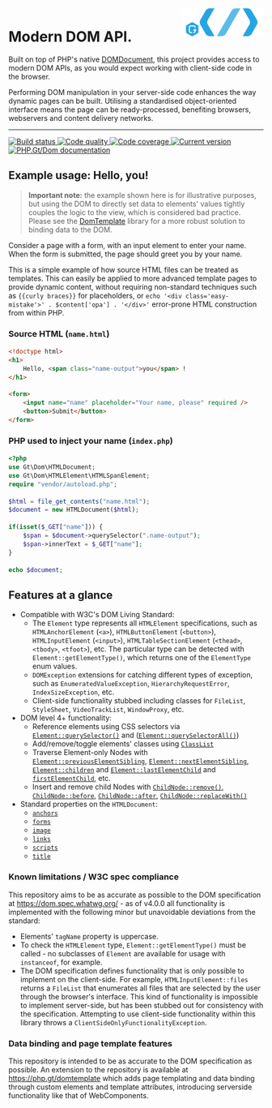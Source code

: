 <img src="logo.png" alt="The modern DOM API for PHP 7 projects" align="right" />

# Modern DOM API.

Built on top of PHP's native [DOMDocument](http://php.net/manual/en/book.dom.php), this project provides access to modern DOM APIs, as you would expect working with client-side code in the browser.

Performing DOM manipulation in your server-side code enhances the way dynamic pages can be built. Utilising a standardised object-oriented interface means the page can be ready-processed, benefiting browsers, webservers and content delivery networks.

***

<a href="https://github.com/PhpGt/Dom/actions" target="_blank">
	<img src="https://badge.status.php.gt/dom-build.svg" alt="Build status" />
</a>
<a href="https://app.codacy.com/gh/PhpGt/Dom" target="_blank">
	<img src="https://badge.status.php.gt/dom-quality.svg" alt="Code quality" />
</a>
<a href="https://app.codecov.io/gh/PhpGt/Dom" target="_blank">
	<img src="https://badge.status.php.gt/dom-coverage.svg" alt="Code coverage" />
</a>
<a href="https://packagist.org/packages/PhpGt/Dom" target="_blank">
	<img src="https://badge.status.php.gt/dom-version.svg" alt="Current version" />
</a>
<a href="https://www.php.gt/dom" target="_blank">
	<img src="https://badge.status.php.gt/dom-docs.svg" alt="PHP.Gt/Dom documentation" />
</a>

## Example usage: Hello, you!

> **Important note:** the example shown here is for illustrative purposes, but using the DOM to directly set data to elements' values tightly couples the logic to the view, which is considered bad practice. Please see the [DomTemplate](https://php.gt/domtemplate) library for a more robust solution to binding data to the DOM.

Consider a page with a form, with an input element to enter your name. When the form is submitted, the page should greet you by your name.

This is a simple example of how source HTML files can be treated as templates. This can easily be applied to more advanced template pages to provide dynamic content, without requiring non-standard techniques such as `{{curly braces}}` for placeholders, or `echo '<div class='easy-mistake'>' . $content['opa'] . '</div>'` error-prone HTML construction from within PHP.

### Source HTML (`name.html`)

```html
<!doctype html>
<h1>
	Hello, <span class="name-output">you</span> !
</h1>

<form>
	<input name="name" placeholder="Your name, please" required />
	<button>Submit</button>
</form>
```

### PHP used to inject your name (`index.php`)

```php
<?php
use Gt\Dom\HTMLDocument;
use Gt\Dom\HTMLElement\HTMLSpanElement;
require "vendor/autoload.php";

$html = file_get_contents("name.html");
$document = new HTMLDocument($html);

if(isset($_GET["name"])) {
	$span = $document->querySelector(".name-output");
	$span->innerText = $_GET["name"];
}

echo $document;
```

## Features at a glance

+ Compatible with W3C's DOM Living Standard:
	+ The `Element` type represents all `HTMLElement` specifications, such as `HTMLAnchorElement` (`<a>`), `HTMLButtonElement` (`<button>`), `HTMLInputElement` (`<input>`), `HTMLTableSectionElement` (`<thead>`, `<tbody>`, `<tfoot>`), etc. The particular type can be detected with `Element::getElementType()`, which returns one of the `ElementType` enum values.
	+ `DOMException` extensions for catching different types of exception, such as `EnumeratedValueException`, `HierarchyRequestError`, `IndexSizeException`, etc.
	+ Client-side functionality stubbed including classes for `FileList`, `StyleSheet`, `VideoTrackList`, `WindowProxy`, etc.
+ DOM level 4+ functionality:
	+ Reference elements using CSS selectors via [`Element::querySelector()`][mdn-qs] and ([`Element::querySelectorAll()`][mdn-qsa])
	+ Add/remove/toggle elements' classes using [`ClassList`][mdn-classList]
	+ Traverse Element-only Nodes with [`Element::previousElementSibling`][mdn-pes], [`Element::nextElementSibling`][mdn-nes], [`Element::children`][mdn-children] and [`Element::lastElementChild`][mdn-lec] and [`firstElementChild`][mdn-fec], etc.
	+ Insert and remove child Nodes with [`ChildNode::remove()`][mdn-remove], [`ChildNode::before`][mdn-before], [`ChildNode::after`][mdn-after], [`ChildNode::replaceWith()`][mdn-replaceWith]
+ Standard properties on the `HTMLDocument`:
	+ [`anchors`][mdn-anchors]
	+ [`forms`][mdn-forms]
	+ [`image`][mdn-images]
	+ [`links`][mdn-links]
	+ [`scripts`][mdn-scripts]
	+ [`title`][mdn-title]

### Known limitations / W3C spec compliance

This repository aims to be as accurate as possible to the DOM specification at https://dom.spec.whatwg.org/ - as of v4.0.0 all functionality is implemented with the following minor but unavoidable deviations from the standard:

+ Elements' `tagName` property is uppercase.
+ To check the `HTMLElement` type, `Element::getElementType()` must be called - no subclasses of `Element` are available for usage with `instanceof`, for example.
+ The DOM specification defines functionality that is only possible to implement on the client-side. For example, `HTMLInputElement::files` returns a `FileList` that enumerates all files that are selected by the user through the browser's interface. This kind of functionality is impossible to implement server-side, but has been stubbed out for consistency with the specification. Attempting to use client-side functionality within this library throws a `ClientSideOnlyFunctionalityException`.

### Data binding and page template features

This repository is intended to be as accurate to the DOM specification as possible. An extension to the repository is available at https://php.gt/domtemplate which adds page templating and data binding through custom elements and template attributes, introducing serverside functionality like that of WebComponents.

[mdn-HTMLDocument]: https://developer.mozilla.org/docs/Web/API/HTMLDocument
[mdn-Element]: https://developer.mozilla.org/docs/Web/API/Element
[mdn-HTMLCollection]: https://developer.mozilla.org/docs/Web/API/HTMLCollection
[mdn-DOM-levels]: https://developer.mozilla.org/docs/DOM_Levels
[mdn-qs]: https://developer.mozilla.org/docs/Web/API/Element/querySelector
[mdn-qsa]: https://developer.mozilla.org/docs/Web/API/Element/querySelectorAll
[mdn-classList]: https://developer.mozilla.org/docs/Web/API/Element/classList
[mdn-pes]: https://developer.mozilla.org/docs/Web/API/NonDocumentTypeChildNode/previousElementSibling
[mdn-nes]: https://developer.mozilla.org/en-US/docs/Web/API/NonDocumentTypeChildNode/nextElementSibling
[mdn-children]: https://developer.mozilla.org/en-US/docs/Web/API/ParentNode/children
[mdn-lec]: https://developer.mozilla.org/docs/Web/API/ParentNode/lastElementChild
[mdn-fec]: https://developer.mozilla.org/docs/Web/API/ParentNode/firstElementChild
[mdn-remove]: https://developer.mozilla.org/docs/Web/API/ChildNode/remove
[mdn-before]: https://developer.mozilla.org/docs/Web/API/ChildNode/before
[mdn-after]: https://developer.mozilla.org/docs/Web/API/ChildNode/after
[mdn-replaceWith]: https://developer.mozilla.org/docs/Web/API/ChildNode/replaceWith
[mdn-anchors]: https://developer.mozilla.org/docs/Web/API/Document/anchors
[mdn-forms]: https://developer.mozilla.org/docs/Web/API/Document/forms
[mdn-images]: https://developer.mozilla.org/docs/Web/API/Document/images
[mdn-links]: https://developer.mozilla.org/docs/Web/API/Document/links
[mdn-scripts]: https://developer.mozilla.org/docs/Web/API/Document/scripts
[mdn-title]: https://developer.mozilla.org/docs/Web/API/Document/title
